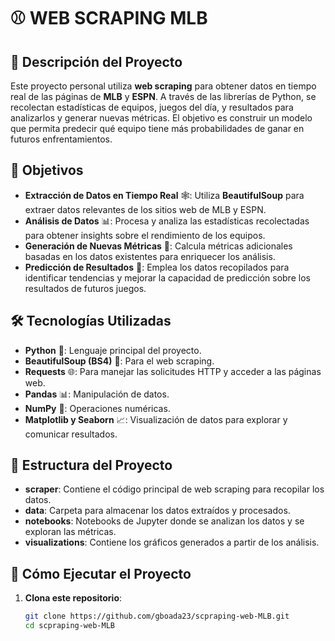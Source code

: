 # ⚾️ WEB SCRAPING MLB

## 📝 Descripción del Proyecto

Este proyecto personal utiliza **web scraping** para obtener datos en tiempo real de las páginas de **MLB** y **ESPN**. A través de las librerías de Python, se recolectan estadísticas de equipos, juegos del día, y resultados para analizarlos y generar nuevas métricas. El objetivo es construir un modelo que permita predecir qué equipo tiene más probabilidades de ganar en futuros enfrentamientos.

## 🎯 Objetivos

- **Extracción de Datos en Tiempo Real** 🕸️: Utiliza **BeautifulSoup** para extraer datos relevantes de los sitios web de MLB y ESPN.
- **Análisis de Datos** 📊: Procesa y analiza las estadísticas recolectadas para obtener insights sobre el rendimiento de los equipos.
- **Generación de Nuevas Métricas** 🧮: Calcula métricas adicionales basadas en los datos existentes para enriquecer los análisis.
- **Predicción de Resultados** 🧠: Emplea los datos recopilados para identificar tendencias y mejorar la capacidad de predicción sobre los resultados de futuros juegos.

## 🛠️ Tecnologías Utilizadas

- **Python** 🐍: Lenguaje principal del proyecto.
- **BeautifulSoup (BS4)** 🧽: Para el web scraping.
- **Requests** 🌐: Para manejar las solicitudes HTTP y acceder a las páginas web.
- **Pandas** 📊: Manipulación de datos.
- **NumPy** 🔢: Operaciones numéricas.
- **Matplotlib y Seaborn** 📈: Visualización de datos para explorar y comunicar resultados.

## 📂 Estructura del Proyecto

- **scraper**: Contiene el código principal de web scraping para recopilar los datos.
- **data**: Carpeta para almacenar los datos extraídos y procesados.
- **notebooks**: Notebooks de Jupyter donde se analizan los datos y se exploran las métricas.
- **visualizations**: Contiene los gráficos generados a partir de los análisis.

## 🚀 Cómo Ejecutar el Proyecto

1. **Clona este repositorio**:
   ```bash
   git clone https://github.com/gboada23/scpraping-web-MLB.git
   cd scpraping-web-MLB
